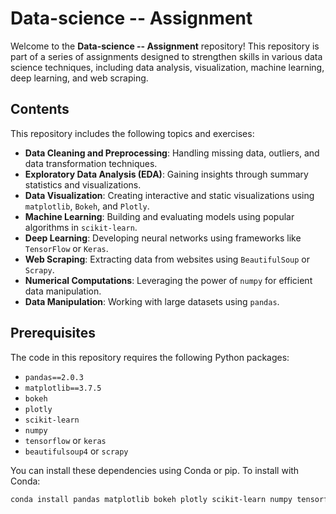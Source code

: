 # Data-science -- Assignment

Welcome to the **Data-science -- Assignment** repository! This repository is part of a series of assignments designed to strengthen skills in various data science techniques, including data analysis, visualization, machine learning, deep learning, and web scraping.

## Contents

This repository includes the following topics and exercises:

- **Data Cleaning and Preprocessing**: Handling missing data, outliers, and data transformation techniques.
- **Exploratory Data Analysis (EDA)**: Gaining insights through summary statistics and visualizations.
- **Data Visualization**: Creating interactive and static visualizations using `matplotlib`, `Bokeh`, and `Plotly`.
- **Machine Learning**: Building and evaluating models using popular algorithms in `scikit-learn`.
- **Deep Learning**: Developing neural networks using frameworks like `TensorFlow` or `Keras`.
- **Web Scraping**: Extracting data from websites using `BeautifulSoup` or `Scrapy`.
- **Numerical Computations**: Leveraging the power of `numpy` for efficient data manipulation.
- **Data Manipulation**: Working with large datasets using `pandas`.

## Prerequisites

The code in this repository requires the following Python packages:

- `pandas==2.0.3`
- `matplotlib==3.7.5`
- `bokeh`
- `plotly`
- `scikit-learn`
- `numpy`
- `tensorflow` or `keras`
- `beautifulsoup4` or `scrapy`

You can install these dependencies using Conda or pip. To install with Conda:

```bash
conda install pandas matplotlib bokeh plotly scikit-learn numpy tensorflow beautifulsoup4
```
